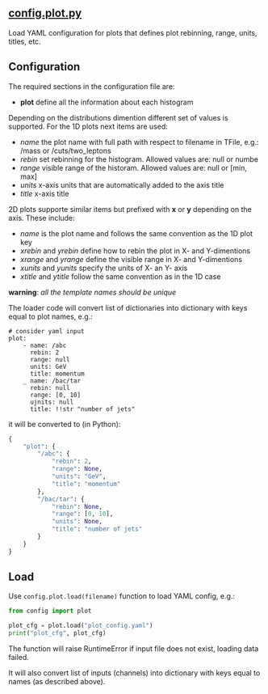 ## [config.plot.py](https://github.com/ksamdev/exo_plots/blob/master/config/plot.py)

Load YAML configuration for plots that defines plot rebinning, range, units,
titles, etc.

## Configuration

The required sections in the configuration file are:

* **plot** define all the information about each histogram

Depending on the distributions dimention different set of values is supported.
For the 1D plots next items are used:

* _name_ the plot name with full path with respect to filename in TFile, e.g.:
/mass or /cuts/two_leptons
* _rebin_ set rebinning for the histogram. Allowed values are: null or numbe
* _range_ visible range of the historam. Allowed values are: null or [min, max]
* _units_ x-axis units that are automatically added to the axis title
* _title_ x-axis title

2D plots supporte similar items but prefixed with **x** or **y** depending on
the axis. These include:

* _name_ is the plot name and follows the same convention as the 1D plot key
* _xrebin_ and _yrebin_ define how to rebin the plot in X- and Y-dimentions
* _xrange_ and _yrange_ define the visible range in X- and Y-dimentions
* _xunits_ and _yunits_ specify the units of X- an Y- axis
* _xtitle_ and _ytitle_ follow the same convention as in the 1D case

**warning**: _all the template names should be unique_

The loader code will convert list of dictionaries into dictionary with keys
equal to plot names, e.g.:

```yamld
# consider yaml input
plot:
    - name: /abc
      rebin: 2
      range: null
      units: GeV
      title: momentum
    _ name: /bac/tar
      rebin: null
      range: [0, 10]
      ujnits: null
      title: !!str "number of jets"
```

it will be converted to (in Python):

```python
{
    "plot": {
        "/abc": {
            "rebin": 2,
            "range": None,
            "units": "GeV",
            "title": "momentum" 
        },
        "/bac/tar": {
            "rebin": None,
            "range": [0, 10],
            "units": None,
            "title": "number of jets"
        }
    }
}
```

## Load

Use ```config.plot.load(filename)``` function to load YAML config,
e.g.:

```python
from config import plot

plot_cfg = plot.load("plot_config.yaml")
print("plot_cfg", plot_cfg)
```

The function will raise RuntimeError if input file does not exist, loading
data failed.

It will also convert list of inputs (channels) into dictionary with keys
equal to names (as described above).
